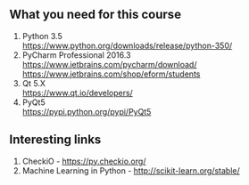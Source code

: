 ## What you need for this course
1. Python 3.5<br/>
https://www.python.org/downloads/release/python-350/<br/>
2. PyCharm Professional 2016.3<br/>
https://www.jetbrains.com/pycharm/download/<br/>
https://www.jetbrains.com/shop/eform/students<br/>
3. Qt 5.X<br/>
https://www.qt.io/developers/<br/>
4. PyQt5<br/>
https://pypi.python.org/pypi/PyQt5<br/>

## Interesting links
1. CheckiO - https://py.checkio.org/
2. Machine Learning in Python - http://scikit-learn.org/stable/
